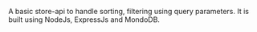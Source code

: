 A basic store-api to handle sorting, filtering using query parameters.
It is built using NodeJs, ExpressJs and MondoDB.